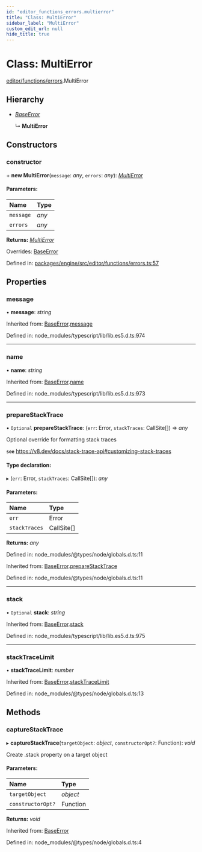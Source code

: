 ```yaml
---
id: "editor_functions_errors.multierror"
title: "Class: MultiError"
sidebar_label: "MultiError"
custom_edit_url: null
hide_title: true
---
```


# Class: MultiError

[editor/functions/errors](../modules/editor_functions_errors.md).MultiError

## Hierarchy

* [*BaseError*](editor_functions_errors.baseerror.md)

  ↳ **MultiError**

## Constructors

### constructor

\+ **new MultiError**(`message`: *any*, `errors`: *any*): [*MultiError*](editor_functions_errors.multierror.md)

#### Parameters:

Name | Type |
:------ | :------ |
`message` | *any* |
`errors` | *any* |

**Returns:** [*MultiError*](editor_functions_errors.multierror.md)

Overrides: [BaseError](editor_functions_errors.baseerror.md)

Defined in: [packages/engine/src/editor/functions/errors.ts:57](https://github.com/xr3ngine/xr3ngine/blob/716a06460/packages/engine/src/editor/functions/errors.ts#L57)

## Properties

### message

• **message**: *string*

Inherited from: [BaseError](editor_functions_errors.baseerror.md).[message](editor_functions_errors.baseerror.md#message)

Defined in: node_modules/typescript/lib/lib.es5.d.ts:974

___

### name

• **name**: *string*

Inherited from: [BaseError](editor_functions_errors.baseerror.md).[name](editor_functions_errors.baseerror.md#name)

Defined in: node_modules/typescript/lib/lib.es5.d.ts:973

___

### prepareStackTrace

• `Optional` **prepareStackTrace**: (`err`: Error, `stackTraces`: CallSite[]) => *any*

Optional override for formatting stack traces

**`see`** https://v8.dev/docs/stack-trace-api#customizing-stack-traces

#### Type declaration:

▸ (`err`: Error, `stackTraces`: CallSite[]): *any*

#### Parameters:

Name | Type |
:------ | :------ |
`err` | Error |
`stackTraces` | CallSite[] |

**Returns:** *any*

Defined in: node_modules/@types/node/globals.d.ts:11

Inherited from: [BaseError](editor_functions_errors.baseerror.md).[prepareStackTrace](editor_functions_errors.baseerror.md#preparestacktrace)

Defined in: node_modules/@types/node/globals.d.ts:11

___

### stack

• `Optional` **stack**: *string*

Inherited from: [BaseError](editor_functions_errors.baseerror.md).[stack](editor_functions_errors.baseerror.md#stack)

Defined in: node_modules/typescript/lib/lib.es5.d.ts:975

___

### stackTraceLimit

• **stackTraceLimit**: *number*

Inherited from: [BaseError](editor_functions_errors.baseerror.md).[stackTraceLimit](editor_functions_errors.baseerror.md#stacktracelimit)

Defined in: node_modules/@types/node/globals.d.ts:13

## Methods

### captureStackTrace

▸ **captureStackTrace**(`targetObject`: *object*, `constructorOpt?`: Function): *void*

Create .stack property on a target object

#### Parameters:

Name | Type |
:------ | :------ |
`targetObject` | *object* |
`constructorOpt?` | Function |

**Returns:** *void*

Inherited from: [BaseError](editor_functions_errors.baseerror.md)

Defined in: node_modules/@types/node/globals.d.ts:4
